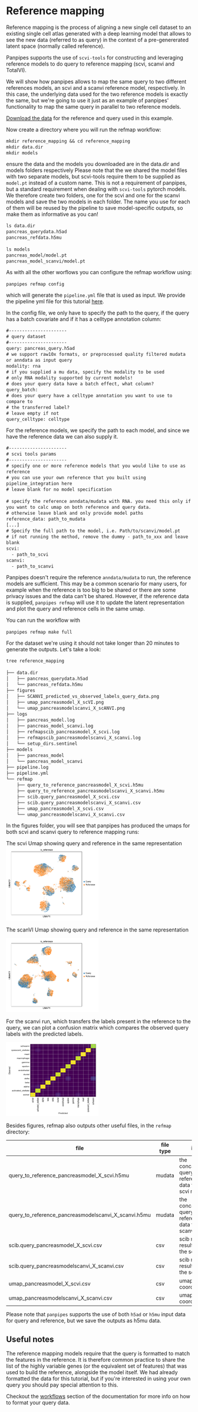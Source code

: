 Reference mapping
===================

Reference mapping is the process of aligning a new single cell dataset to an existing single cell atlas generated with a deep learning model that allows to see the new data (referred to as query) in the context of a pre-genererated latent space (normally called reference).

Panpipes supports the use of `scvi-tools` for constructing and leveraging reference models to do query to reference mapping (scvi, scanvi and TotalVI).

We will show how panpipes allows to map the same query to two different references models, an scvi and a scanvi reference model, respectively.
In this case, the underlying data used for the two reference models is exactly the same, but we're going to use it just as an example of panpipes' functionality to map the same query in parallel to two reference models. 

[Download the data](https://figshare.com/articles/dataset/refmap_inputs_for_panpipes/24573961) for the reference and query used in this example.

Now create a directory where you will run the refmap workflow:

```
mkdir reference_mapping && cd reference_mapping
mkdir data.dir
mkdir models
```
ensure the data and the models you downloaded are in the data.dir and models folders respectively
Please note that the we shared the model files with two separate models, but scvi-tools require them to be supplied as `model.pt` instead of a custom name. This is not a requirement of panpipes, but a standard requirement when dealing with `scvi-tools` pytorch models. We therefore create two folders, one for the scvi and one for the scanvi models and save the two models in each folder. The name you use for each of them will be reused by the pipeline to save model-specific outputs, so make them as informative as you can!

```
ls data.dir
pancreas_querydata.h5ad
pancreas_refdata.h5mu

ls models
pancreas_model/model.pt
pancreas_model_scanvi/model.pt
```

As with all the other worflows you can configure the refmap workflow using:

`panpipes refmap config`

which will generate the `pipeline.yml` file that is used as input. 
We provide the pipeline yml file for this tutorial [here](pipeline_yml.md).


In the config file, we only have to specify the path to the query, if the query has a batch covariate and if it has a celltype annotation column:

```
#----------------------
# query dataset
#----------------------
query: pancreas_query.h5ad
# we support raw10x formats, or preprocessed quality filtered mudata or anndata as input query
modality: rna
# if you supplied a mu data, specify the modality to be used
# only RNA modality supported by current models!
# does your query data have a batch effect, what column?
query_batch:
# does your query have a celltype annotation you want to use to compare to
# the transferred label?
# leave empty if not
query_celltype: celltype

```


For the reference models, we specify the path to each model, and since we have the reference data we can also supply it. 

```
#----------------------
# scvi tools params
#----------------------
# specify one or more reference models that you would like to use as reference
# you can use your own reference that you built using pipeline_integration here
# leave blank for no model specification

# specify the reference anndata/mudata with RNA. you need this only if you want to calc umap on both reference and query data.
# otherwise leave blank and only provide model paths
reference_data: path_to_mudata 
[...]
# Specify the full path to the model, i.e. Path/to/scanvi/model.pt
# if not running the method, remove the dummy - path_to_xxx and leave blank
scvi:
  - path_to_scvi
scanvi: 
  - path_to_scanvi 

```

Panpipes doesn't require the reference `anndata/mudata` to run, the reference models are sufficient. This may be a common scenario for many users, for example when the reference is too big to be shared or there are some privacy issues and the data can't be shared. 
However, if the reference data is supplied, `panpipes refmap` will use it to update the latent representation and plot the query and reference cells in the same umap.

You can run the workflow with

`panpipes refmap make full`


For the dataset we're using it should not take longer than 20 minutes to generate the outputs. 
Let's take a look:

```
tree reference_mapping                  

├── data.dir
│   ├── pancreas_querydata.h5ad 
│   └── pancreas_refdata.h5mu 
├── figures
│   ├── SCANVI_predicted_vs_observed_labels_query_data.png
│   ├── umap_pancreasmodel_X_scVI.png
│   └── umap_pancreasmodelscanvi_X_scANVI.png
├── logs
│   ├── pancreas_model.log
│   ├── pancreas_model_scanvi.log
│   ├── refmapscib_pancreasmodel_X_scvi.log
│   ├── refmapscib_pancreasmodelscanvi_X_scanvi.log
│   └── setup_dirs.sentinel
├── models
│   ├── pancreas_model 
│   └── pancreas_model_scanvi 
├── pipeline.log
├── pipeline.yml
└── refmap
    ├── query_to_reference_pancreasmodel_X_scvi.h5mu
    ├── query_to_reference_pancreasmodelscanvi_X_scanvi.h5mu
    ├── scib.query_pancreasmodel_X_scvi.csv
    ├── scib.query_pancreasmodelscanvi_X_scanvi.csv
    ├── umap_pancreasmodel_X_scvi.csv
    └── umap_pancreasmodelscanvi_X_scanvi.csv

```

In the figures folder, you will see that panpipes has produced the umaps for both scvi and scanvi query to reference mapping runs:


The scvi Umap showing query and reference in the same representation
<img src="https://github.com/DendrouLab/panpipes-tutorials/blob/main/docs/refmap_pancreas/umap_pancreasmodel_X_scVI.png?raw=true" alt="img1" width = "250" height="200"  />

The scanVI Umap showing query and reference in the same representation

<img src="https://github.com/DendrouLab/panpipes-tutorials/blob/main/docs/refmap_pancreas/umap_pancreasmodelscanvi_X_scANVI.png?raw=true" alt="img2" width = "250" height="200" />



For the scanvi run, which transfers the labels present in the reference to the query, we can plot a confusion matrix which compares the observed query labels with the predicted labels.

<img src="https://github.com/DendrouLab/panpipes-tutorials/blob/main/docs/refmap_pancreas/SCANVI_predicted_vs_observed_labels_query_data.png?raw=true" alt="img3" width = "250" height="200"/>


Besides figures, refmap also outputs other useful files, in the `refmap` directory:


| file                                                 | file type | info                                                         |
| ---------------------------------------------------- | --------- | ------------------------------------------------------------ |
| query_to_reference_pancreasmodel_X_scvi.h5mu         | mudata    | the concatenated query and reference data for the scvi run   |
| query_to_reference_pancreasmodelscanvi_X_scanvi.h5mu | mudata    | the concatenated query and reference data for the scanvi run |
| scib.query_pancreasmodel_X_scvi.csv                  | csv       | scib metrics results for the scvi run                        |
| scib.query_pancreasmodelscanvi_X_scanvi.csv          | csv       | scib metrics results for the scvi run                        |
| umap_pancreasmodel_X_scvi.csv                        | csv       | umap coordinates                                             |
| umap_pancreasmodelscanvi_X_scanvi.csv                | csv       | umap coordinates                                             |


Please note that `panpipes` supports the use of both `h5ad` or `h5mu` input data for query and reference, but we save the outputs as h5mu data.

## Useful notes

The reference mapping models require that the query is formatted to match the features in the reference. It is therefore common practice to share the list of the highly variable genes (or the equivalent set of features) that was used to build the reference, alongside the model itself. We had already formatted the data for this tutorial, but if you're interested in using your own query you should pay special attention to this.

Checkout the [workflows](https://panpipes-pipelines.readthedocs.io/en/latest/workflows/refmap.html) section of the documentation for more info on how to format your query data.
